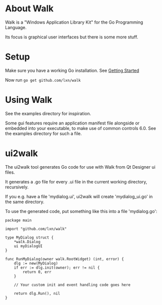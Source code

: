 About Walk
==========

Walk is a "Windows Application Library Kit" for the Go Programming Language.

Its focus is graphical user interfaces but there is some more stuff.

Setup
=====

Make sure you have a working Go installation.
See [Getting Started](http://golang.org/doc/install.html)

Now run `go get github.com/lxn/walk`

Using Walk
==========

See the examples directory for inspiration.

Some gui features require an application manifest file alongside or embedded
into your executable, to make use of common controls 6.0. See the examples
directory for such a file.

ui2walk
=======

The ui2walk tool generates Go code for use with Walk from Qt Designer ui files.

It generates a .go file for every .ui file in the current working directory,
recursively.

If you e.g. have a file 'mydialog.ui', ui2walk will create 'mydialog_ui.go' in 
the same directory.

To use the generated code, put something like this into a file 'mydialog.go':

	package main

	import "github.com/lxn/walk"

	type MyDialog struct {
		*walk.Dialog
		ui myDialogUI
	}

	func RunMyDialog(owner walk.RootWidget) (int, error) {
		dlg := new(MyDialog)
		if err := dlg.init(owner); err != nil {
			return 0, err
		}
	
		// Your custom init and event handling code goes here

		return dlg.Run(), nil
	}
